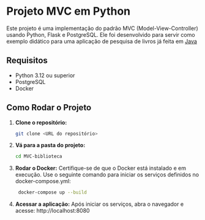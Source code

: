 # Projeto MVC em Python 
Este projeto é uma implementação do padrão MVC (Model-View-Controller) usando Python, Flask e PostgreSQL. Ele foi desenvolvido para servir como exemplo didático para uma aplicação de pesquisa de livros já feita em [Java](https://replit.com/@engsoftmoderna/ExemploArquiteturaMVC#templates/index.html)

## Requisitos

- Python 3.12 ou superior
- PostgreSQL
- Docker

## Como Rodar o Projeto

1. **Clone o repositório:**
   ```bash
   git clone <URL do repositório>
   ```

2. **Vá para a pasta do projeto:**
   ```bash
   cd MVC-biblioteca
   ```
  
3. **Rodar o Docker:** Certifique-se de que o Docker está instalado e em execução. Use o seguinte comando para iniciar os serviços definidos no docker-compose.yml:
   ```bash
    docker-compose up --build
   ```
4. **Acessar a aplicação:** Após iniciar os serviços, abra o navegador e acesse: http://localhost:8080





